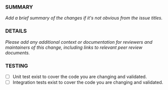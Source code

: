 ### SUMMARY

_Add a brief summary of the changes if it's not obvious from the issue titles._

### DETAILS

_Please add any additional context or documentation for reviewers and maintainers of this change, including links to relevant peer review documents._

### TESTING
- [ ] Unit test exist to cover the code you are changing and validated.
- [ ] Integration tests exist to cover the code you are changing and validated.
